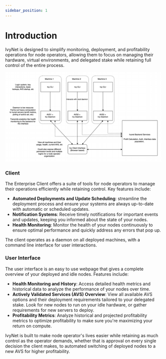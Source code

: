 ```yaml
---
sidebar_position: 1
---
```


# Introduction

IvyNet is designed to simplify monitoring, deployment, and profitability operations for node operators, allowing them to focus on managing their hardware, virtual environments, and delegated stake while retaining full control of the entire process.

<!-- **TODO: More formal diagram - placeholder** -->

![Docs Version Dropdown](./imgs/IvyNetPlatformOverciew.png)

### Client

The Enterprise Client offers a suite of tools for node operators to manage their operations efficiently while retaining control. Key features include:

- **Automated Deployments and Update Scheduling**: streamline the deployment process and ensure your systems are always up-to-date with automatic or scheduled updates.
- **Notification Systems**: Receive timely notifications for important events and updates, keeping you informed about the state of your nodes.
- **Health Monitoring**: Monitor the health of your nodes continuously to ensure optimal performance and quickly address any errors that pop up.

The client operates as a daemon on all deployed machines, with a command line interface for user interactions.

### User Interface

The user interface is an easy to use webpage that gives a complete overview of your deployed and idle nodes. Features include:

- **Health Monitoring and History**: Access detailed health metrics and historical data to analyze the performance of your nodes over time.
- **Actively Validated Services (AVS) Overview**: View all available AVS options and their deployment requirements tailored to your delegated stake. Look for new nodes to run on your idle hardware, or gather requirements for new servers to deploy.
- **Profitability Metrics**: Analyze historical and projected profitability metrics to optimize profitability to make sure you're maximizing your return on compute.

<!-- **TODO: Picture of mock interface?** -->

IvyNet is built to make node operator's lives easier while retaining as much control as the operator demands, whether that is approval on every single decision the client makes, to automated switching of deployed nodes to a new AVS for higher profitability.

